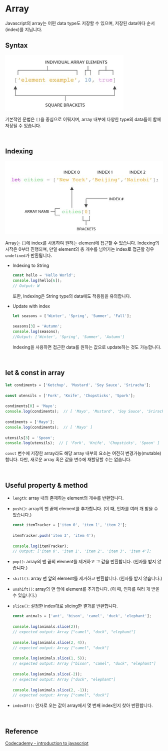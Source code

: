 # Array

Javascript의 array는 어떤 data type도 저장할 수 있으며, 저장된 data마다 순서(index)를 지닙니다.



## Syntax

![array](../images/javascript_img/array.JPG)

기본적인 문법은 `[]`을 중심으로 이뤄지며, array 내부에 다양한 type의 data들이 함께 저장될 수 있습니다.

​    

## Indexing

![index](../images/javascript_img/index.JPG)

Array는 `[]`에 index를 사용하여 원하는 element에 접근할 수 있습니다. Indexing의 시작은 0부터 진행되며, 만일 element의 총 개수를 넘어가는 index로 접근할 경우 `undefined`가 반환됩니다.

* Indexing to String

  ```javascript
  const hello = 'Hello World';
  console.log(hello[6]);
  // Output: W
  ```

  또한, Indexing은 String type의 data에도 적용됨을 유의합니다.

* Update with index

  ```javascript
  let seasons = ['Winter', 'Spring', 'Summer', 'Fall'];
   
  seasons[3] = 'Autumn';
  console.log(seasons); 
  //Output: ['Winter', 'Spring', 'Summer', 'Autumn']
  ```

  Indexing을 사용하면 접근한 data를 원하는 값으로 update하는 것도 가능합니다.

​    

## let & const in array

```javascript
let condiments = ['Ketchup', 'Mustard', 'Soy Sauce', 'Sriracha'];

const utensils = ['Fork', 'Knife', 'Chopsticks', 'Spork'];

condiments[0] = 'Mayo';
console.log(condiments);  // [ 'Mayo', 'Mustard', 'Soy Sauce', 'Sriracha' ]

condiments = ['Mayo'];
console.log(condiments);  // [ 'Mayo' ]

utensils[3] = 'Spoon';
console.log(utensils);  // [ 'Fork', 'Knife', 'Chopsticks', 'Spoon' ]
```

`const` 변수에 저장한 array라도 해당 array 내부의 요소는 여전히 변경가능(mutable)합니다. 다만, 새로운 array 혹은 값을 변수에 재할당할 수는 없습니다.

​    

## Useful property & method

* `length`: array 내의 존재하는 element의 개수를 반환합니다.

* `push()`: array의 맨 끝에 element를 추가합니다. (이 때, 인자를 여러 개 받을 수 있습니다.)

  ```javascript
  const itemTracker = ['item 0', 'item 1', 'item 2'];
   
  itemTracker.push('item 3', 'item 4');
   
  console.log(itemTracker); 
  // Output: ['item 0', 'item 1', 'item 2', 'item 3', 'item 4'];
  ```

* `pop()`: array의 맨 끝의 element를 제거하고 그 값을 반환합니다. (인자를 받지 않습니다.)

* `shift()`: array 맨 앞의 element를 제거하고 반환합니다. (인자를 받지 않습니다.)

* `unshift()`: array의 맨 앞에 element를 추가합니다. (이 때, 인자를 여러 개 받을 수 있습니다.)

* `slice()`: 설정한 index대로 slicing한 결과를 반환합니다.

  ```javascript
  const animals = ['ant', 'bison', 'camel', 'duck', 'elephant'];
  
  console.log(animals.slice(2));
  // expected output: Array ["camel", "duck", "elephant"]
  
  console.log(animals.slice(2, 4));
  // expected output: Array ["camel", "duck"]
  
  console.log(animals.slice(1, 5));
  // expected output: Array ["bison", "camel", "duck", "elephant"]
  
  console.log(animals.slice(-2));
  // expected output: Array ["duck", "elephant"]
  
  console.log(animals.slice(2, -1));
  // expected output: Array ["camel", "duck"]
  ```

* `indexOf()`: 인자로 오는 값이 array에서 몇 번째 index인지 찾아 반환합니다.

​    

## Reference

[Codecademy - introduction to javascript](https://www.codecademy.com/courses/introduction-to-javascript/)
